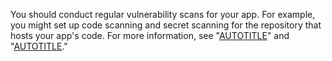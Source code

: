 You should conduct regular vulnerability scans for your app. For example, you might set up code scanning and secret scanning for the repository that hosts your app's code. For more information, see "[AUTOTITLE](/code-security/code-scanning/introduction-to-code-scanning/about-code-scanning)" and "[AUTOTITLE](/code-security/secret-scanning/about-secret-scanning)."
